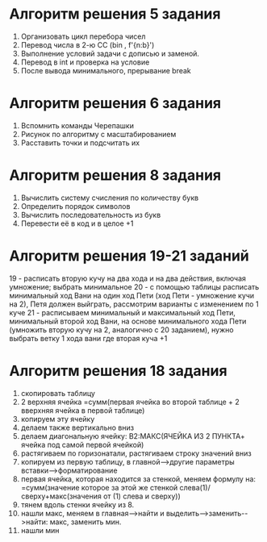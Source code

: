   # Алгоритм решения 5 задания
  1. Организовать цикл перебора чисел 
  2. Перевод числа в 2-ю СС (bin , f'{n:b}') 
  3. Выполнение условий задачи с дописью и заменой. 
  4. Перевод в int и проверка на условие 
  5. После вывода минимального, прерывание break
  
  # Алгоритм решения 6 задания
  1. Вспомнить команды Черепашки
  2. Рисунок по алгоритму с масштабированием
  3. Расставить точки и подсчитать их

  # Алгоритм решения 8 задания
  1. Вычислить систему счисления по количеству букв
  2. Определить порядок символов
  3. Вычислить последовательность из букв
  4. Перевести её в код и в целое +1
  
  # Алгоритм решения 19-21 заданий
  19 - расписать вторую кучу на два хода и на два действия, включая умножение; выбрать минимальное
  20 - с помощью таблицы расписать минимальный ход Вани на один ход Пети (ход Пети - умножение кучи на 2), Петя должен выйграть, рассмотрим варианты с изменением по 1 куче
  21 - расписываем минимальный и максимальный ход Пети, минимальный второй ход Вани, на основе минимального хода Пети (умножить вторую кучу на 2, аналогично с 20 заданием), 
  нужно выбрать ветку 1 хода вани где вторая куча +1
  
  # Алгоритм решения 18 задания
  1. скопировать таблицу
  2. 2 верхняя ячейка =сумм(первая ячейка во второй таблице + 2 вверхняя ячейка в первой таблице)
  3. копируем эту ячейку
  4. делаем также вертикально вниз 
  5. делаем диагональную ячейку: B2:МАКС(ЯЧЕЙКА ИЗ 2 ПУНКТА+ ячейка под самой первой ячейкой)
  6. растягиваем по горизонатали, растягиваем строку значений вниз
  7. копируем из первую таблицу, в главной-->другие параметры вставки-->форматирование
  8. первая ячейка, которая находится за стенкой, меняем формулу на: =сумм(значение которое за этой же стенкой слева(1)/сверху+макс(значения от (1) слева и сверху))
  9. тянем вдоль стенки ячейку из 8.
  10. нашли макс, меняем в главная-->найти и выделить-->заменить-->найти: макс, заменить мин.
  11. нашли мин
